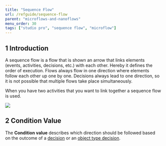 ```yaml
---
title: "Sequence Flow"
url: /refguide/sequence-flow
parent: "microflows-and-nanoflows"
menu_order: 30
tags: ["studio pro", "sequence flow", "microflow"]
---
```


## 1 Introduction

A sequence flow is a flow that is shown an arrow that links elements (events, activities, decisions, etc.) with each other. Hereby it defines the order of execution. Flows always flow in one direction where elements follow each other up one by one. Decisions always lead to one direction, so it is not possible that multiple flows take place simultaneously.

When you have two activities that you want to link together a sequence flow is used.

![](/attachments/refguide/modeling/application-logic/microflows-and-nanoflows/sequence-flow/sequence-flow.png)

## 2 Condition Value

The **Condition value** describes which direction should be followed based on the outcome of a [decision](decision) or an [object type decision](object-type-decision).
